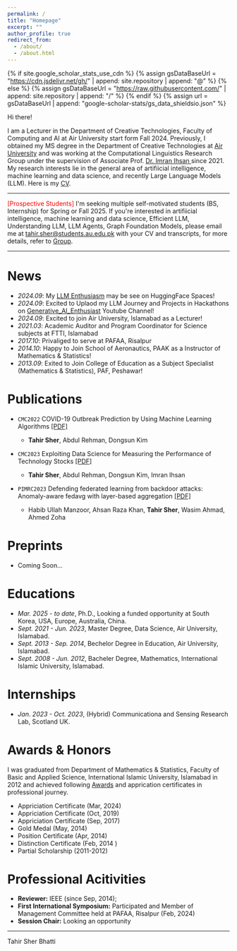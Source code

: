 ```yaml
---
permalink: /
title: "Homepage"
excerpt: ""
author_profile: true
redirect_from: 
  - /about/
  - /about.html
---
```


{% if site.google_scholar_stats_use_cdn %}
{% assign gsDataBaseUrl = "https://cdn.jsdelivr.net/gh/" | append: site.repository | append: "@" %}
{% else %}
{% assign gsDataBaseUrl = "https://raw.githubusercontent.com/" | append: site.repository | append: "/" %}
{% endif %}
{% assign url = gsDataBaseUrl | append: "google-scholar-stats/gs_data_shieldsio.json" %}

<span class='anchor' id='about-me'></span>


Hi there!

I am a Lecturer in the Department of Creative Technologies, Faculty of Computing and AI at Air University start form Fall 2024. Previously, I obtained my MS degree in the Department of Creative Technologies at <a href="https://www.au.edu.pk/" target="_blank">Air University</a> and was working at the Computational Linguistics Research Group under the supervision of Associate Prof. <a href="https://www.linkedin.com/in/imranihsan/" target="_blank"> Dr. Imran Ihsan </a> since 2021. My research interests lie in the general area of artifiicial intelligence, machine learning and data science, and recently Large Language Models (LLM). Here is my [CV](/files/Tahir_CV.pdf).

---

<span style="color:red">[Prospective Students]</span> I'm seeking multiple self-motivated students (BS, Internship) for Spring or Fall 2025. If you're interested in artifiicial intelligence, machine learning and data science, Efficient LLM, Understanding LLM, LLM Agents, Graph Foundation Models, please email me at <a href="mailto:tahir2011.iiui@gmail.com" target="_blank">tahir.sher@students.au.edu.pk</a> with your CV and transcripts, for more details, refer to [Group](/group.html).

---


# News
- *2024.09*: My [LLM Enthusiasm](https://huggingface.co/spaces?sort=trending&search=tahirsher) may be see on HuggingFace Spaces!
- *2024.09*: Excited to Uplaod my LLM Journey and Projects in Hackathons on [Generative_AI_Enthusiast](https://www.youtube.com/@Generative_AI_Enthusiast) Youtube Channel!
- *2024.09*:  Excited to join Air University, Islamabad as a Lecturer!
- *2021.03*: Academic Auditor and Program Coordinator for Science subjects at FTTI, Islamabad
- *2017.10*: Privaliged to serve at PAFAA, Risalpur
- *2014.10*: Happy to Join School of Aeronautics, PAAK as a Instructor of Mathematics & Statistics!
- *2013.09*: Exited to Join College of Education as a Subject Specialist (Mathematics & Statistics), PAF, Peshawar!

# Publications

- ``CMC2022`` COVID-19 Outbreak Prediction by Using Machine Learning Algorithms  [[PDF]](https://scholar.google.com/citations?view_op=view_citation&hl=en&user=eIIFkLAAAAAJ&citation_for_view=eIIFkLAAAAAJ:d1gkVwhDpl0C)
  - **Tahir Sher**, Abdul Rehman, Dongsun Kim

- ``CMC2023`` Exploiting Data Science for Measuring the Performance of Technology Stocks [[PDF]](https://scholar.google.com/citations?view_op=view_citation&hl=en&user=eIIFkLAAAAAJ&citation_for_view=eIIFkLAAAAAJ:9yKSN-GCB0IC)
  - **Tahir Sher**, Abdul Rehman, Dongsun Kim, Imran Ihsan

- ``PIMRC2023`` Defending federated learning from backdoor attacks: Anomaly-aware fedavg with layer-based aggregation [[PDF]](https://scholar.google.com/citations?view_op=view_citation&hl=en&user=eIIFkLAAAAAJ&citation_for_view=eIIFkLAAAAAJ:2osOgNQ5qMEC) 
  - Habib Ullah Manzoor, Ahsan Raza Khan, **Tahir Sher**, Wasim Ahmad, Ahmed Zoha

# Preprints
- Coming Soon...


# Educations
- *Mar. 2025 - to date*, Ph.D., Looking a funded opportunity at South Korea, USA, Europe, Australia, China.
- *Sept. 2021 - Jun. 2023*, Master Degree, Data Science, Air University, Islamabad.
- *Sept. 2013 - Sep. 2014*, Bechelor Degree in Education, Air University, Islamabad.
- *Sept. 2008 - Jun. 2012*, Bacheler Degree, Mathematics, International Islamic University, Islamabad.

# Internships
- *Jan. 2023 - Oct. 2023*, (Hybrid) Communicationa and Sensing Research Lab, Scotland UK.


# Awards & Honors
I was graduated from Department of Mathematics & Statistics, Faculty of Basic and Applied Science, International Islamic University, Islamabad in 2012 and achieved following [Awards](/files/Awards.pdf) and apprication certificates in professional journey.

- Appriciation Certificate (Mar, 2024)
- Appriciation Certificate (Oct, 2019)
- Appriciation Certificate (Sep, 2017)
- Gold Medal (May, 2014)
- Position Certificate (Apr, 2014)
- Distinction Certificate (Feb, 2014 )
- Partial Scholarship (2011-2012)


# Professional Acitivities
- **Reviewer:** IEEE (since Sep, 2014);
- **First International Symposium:** Participated and Member of Management Committee held at PAFAA, Risalpur (Feb, 2024)
- **Session Chair:** Looking an opportunity
 
---
Tahir Sher Bhatti
